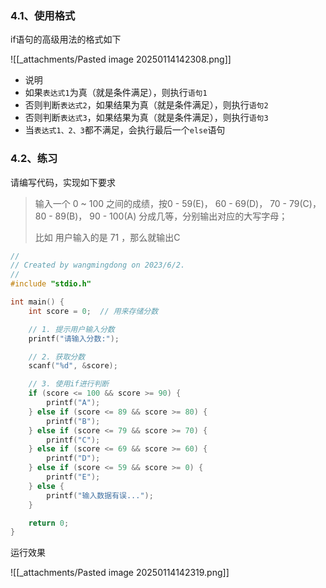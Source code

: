 ### 4.1、使用格式

if语句的高级用法的格式如下

![[_attachments/Pasted image 20250114142308.png]]

- 说明
- 如果`表达式1`为真（就是条件满足），则执行`语句1`
- 否则判断`表达式2`，如果结果为真（就是条件满足），则执行`语句2`
- 否则判断`表达式3`，如果结果为真（就是条件满足），则执行`语句3`
- 当`表达式1、2、3`都不满足，会执行最后一个`else`语句

### 4.2、练习

请编写代码，实现如下要求

> 输入一个 0 ~ 100 之间的成绩，按0 - 59(E)， 60 - 69(D)， 70 - 79(C)， 80 - 89(B)， 90 - 100(A) 分成几等，分别输出对应的大写字母；
>
> 比如 用户输入的是 71 ，那么就输出C

```c
//
// Created by wangmingdong on 2023/6/2.
//
#include "stdio.h"

int main() {
    int score = 0;  // 用来存储分数

    // 1. 提示用户输入分数
    printf("请输入分数:");

    // 2. 获取分数
    scanf("%d", &score);

    // 3. 使用if进行判断
    if (score <= 100 && score >= 90) {
        printf("A");
    } else if (score <= 89 && score >= 80) {
        printf("B");
    } else if (score <= 79 && score >= 70) {
        printf("C");
    } else if (score <= 69 && score >= 60) {
        printf("D");
    } else if (score <= 59 && score >= 0) {
        printf("E");
    } else {
        printf("输入数据有误...");
    }

    return 0;
}
```

运行效果

![[_attachments/Pasted image 20250114142319.png]]

